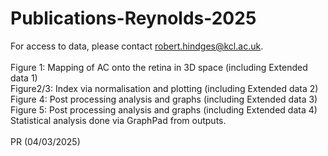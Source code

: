 # Publications-Reynolds-2025

For access to data, please contact robert.hindges@kcl.ac.uk.<br />
<br />
Figure 1: Mapping of AC onto the retina in 3D space (including Extended data 1)<br />
Figure2/3: Index via normalisation and plotting (including Extended data 2) <br />
Figure 4: Post processing analysis and graphs (including Extended data 3) <br />
Figure 5: Post processing analysis and graphs (including Extended data 4) <br />
Statistical analysis done via GraphPad from outputs. <br />
<br />
PR (04/03/2025)
